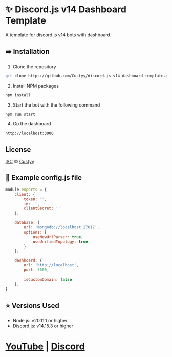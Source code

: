 # ✨ Discord.js v14 Dashboard Template

A template for discord.js v14 bots with dashboard.

## ➡️ Installation

1. Clone the repository

```sh
git clone https://github.com/Custyy/discord.js-v14-dashboard-template.git
```

2. Install NPM packages

```sh
npm install
```

3. Start the bot with the following command

```sh
npm run start
```

4. Go the dashboard

```sh
http://localhost:3000
```

## License

[ISC](https://choosealicense.com/licenses/isc/) © [Custyy](https://github.com/Custyy)

## 👀 Example config.js file

```js
module.exports = {
    client: {
        token: '',
        id: '',
        clientSecret: ''
    },

    database: {
        url: 'mongodb://localhost:27017',
        options: {
            useNewUrlParser: true,
            useUnifiedTopology: true,
        }
    },

    dashboard: {
        url: 'http://localhost',
        port: 3000,
        
        isCustomDomain: false
    },
}
```

## ⭐ Versions Used

- Node.js: v20.11.1 or higher
- Discord.js: v14.15.3 or higher

# [YouTube](https://youtube.com/@Custyy) | [Discord](https://discord.gg/jMJjHUHjQZ)